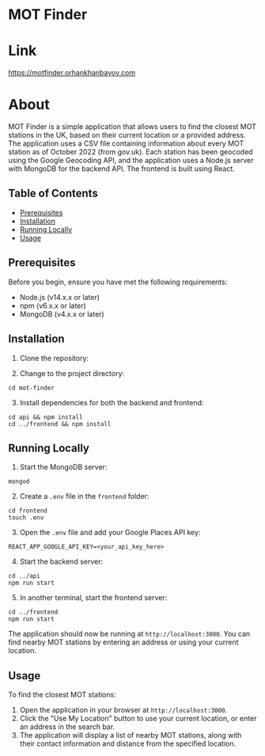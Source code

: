 # MOT Finder

# Link

https://motfinder.orhankhanbayov.com

# About

MOT Finder is a simple application that allows users to find the closest MOT stations in the UK, based on their current location or a provided address. The application uses a CSV file containing information about every MOT station as of October 2022 (from gov.uk). Each station has been geocoded using the Google Geocoding API, and the application uses a Node.js server with MongoDB for the backend API. The frontend is built using React.

## Table of Contents

- [Prerequisites](#prerequisites)
- [Installation](#installation)
- [Running Locally](#running-locally)
- [Usage](#usage)

## Prerequisites

Before you begin, ensure you have met the following requirements:

- Node.js (v14.x.x or later)
- npm (v6.x.x or later)
- MongoDB (v4.x.x or later)

## Installation

1. Clone the repository:


2. Change to the project directory:

```
cd mot-finder
```

3. Install dependencies for both the backend and frontend:

```
cd api && npm install
cd ../frontend && npm install
```

## Running Locally

1. Start the MongoDB server:

```
mongod
```

2. Create a `.env` file in the `frontend` folder:

```
cd frontend
touch .env
```

3. Open the `.env` file and add your Google Places API key:

```
REACT_APP_GOOGLE_API_KEY=<your_api_key_here>
```

4. Start the backend server:

```
cd ../api
npm run start
```

5. In another terminal, start the frontend server:

```
cd ../frontend
npm run start
```

The application should now be running at `http://localhost:3000`. You can find nearby MOT stations by entering an address or using your current location.

## Usage

To find the closest MOT stations:

1. Open the application in your browser at `http://localhost:3000`.
2. Click the "Use My Location" button to use your current location, or enter an address in the search bar.
3. The application will display a list of nearby MOT stations, along with their contact information and distance from the specified location.

